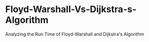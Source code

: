 # Floyd-Warshall-Vs-Dijkstra-s-Algorithm
 Analyzing the Run Time of  Floyd-Warshall and Dijkstra's Algorithm
